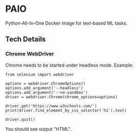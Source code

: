 # PAIO
Python-All-In-One Docker image for text-based ML tasks.

## Tech Details

### Chrome WebDriver

Chrome needs to be started under headless mode. Example:

```
from selenium import webdriver

options = webdriver.ChromeOptions()
options.add_argument('--headless')
options.add_argument('--no-sandbox')
driver = webdriver.Chrome(chrome_options=options)

driver.get('https://www.w3schools.com/')
print(driver.find_element_by_css_selector('h1').text)

driver.quit()
```

You should see output "HTML".
